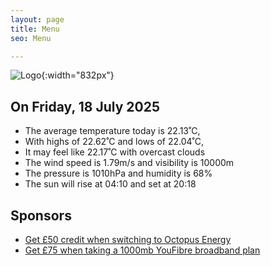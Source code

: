 ```yaml
---
layout: page
title: Menu
seo: Menu

---
```


![Logo](/images/logo.jpg){:width="832px"}

<!-- weather_marker starts -->
## On Friday, 18 July 2025

- The average temperature today is 22.13˚C,
- With highs of 22.62˚C and lows of 22.04˚C,
- It may feel like 22.17˚C with overcast clouds
- The wind speed is 1.79m/s and visibility is 10000m
- The pressure is 1010hPa and humidity is 68%
- The sun will rise at 04:10 and set at 20:18

<!-- weather_marker ends -->

## Sponsors

- [Get £50 credit when switching to Octopus Energy](https://bit.ly/3oD1nnS)
- [Get £75 when taking a 1000mb YouFibre broadband plan](https://aklam.io/91zWhU?)
